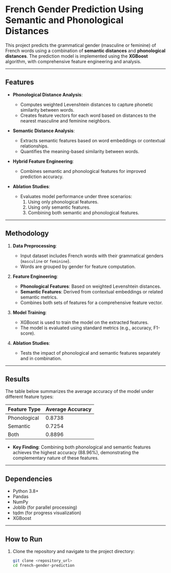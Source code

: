 # French Gender Prediction Using Semantic and Phonological Distances

This project predicts the grammatical gender (masculine or feminine) of French words using a combination of **semantic distances** and **phonological distances**. The prediction model is implemented using the **XGBoost** algorithm, with comprehensive feature engineering and analysis.

---

## Features

- **Phonological Distance Analysis**:
  - Computes weighted Levenshtein distances to capture phonetic similarity between words.
  - Creates feature vectors for each word based on distances to the nearest masculine and feminine neighbors.

- **Semantic Distance Analysis**:
  - Extracts semantic features based on word embeddings or contextual relationships.
  - Quantifies the meaning-based similarity between words.

- **Hybrid Feature Engineering**:
  - Combines semantic and phonological features for improved prediction accuracy.

- **Ablation Studies**:
  - Evaluates model performance under three scenarios:
    1. Using only phonological features.
    2. Using only semantic features.
    3. Combining both semantic and phonological features.

---

## Methodology

1. **Data Preprocessing**:
    - Input dataset includes French words with their grammatical genders (`masculine` or `feminine`).
    - Words are grouped by gender for feature computation.

2. **Feature Engineering**:
    - **Phonological Features**: Based on weighted Levenshtein distances.
    - **Semantic Features**: Derived from contextual embeddings or related semantic metrics.
    - Combines both sets of features for a comprehensive feature vector.

3. **Model Training**:
    - XGBoost is used to train the model on the extracted features.
    - The model is evaluated using standard metrics (e.g., accuracy, F1-score).

4. **Ablation Studies**:
    - Tests the impact of phonological and semantic features separately and in combination.

---

## Results

The table below summarizes the average accuracy of the model under different feature types:

| **Feature Type** | **Average Accuracy** |
|-------------------|-----------------------|
| Phonological      | 0.8738               |
| Semantic          | 0.7254               |
| Both              | 0.8896               |

- **Key Finding**: Combining both phonological and semantic features achieves the highest accuracy (88.96%), demonstrating the complementary nature of these features.

---

## Dependencies

- Python 3.8+
- Pandas
- NumPy
- Joblib (for parallel processing)
- tqdm (for progress visualization)
- XGBoost

---

## How to Run

1. Clone the repository and navigate to the project directory:
   ```bash
   git clone <repository_url>
   cd french-gender-prediction
